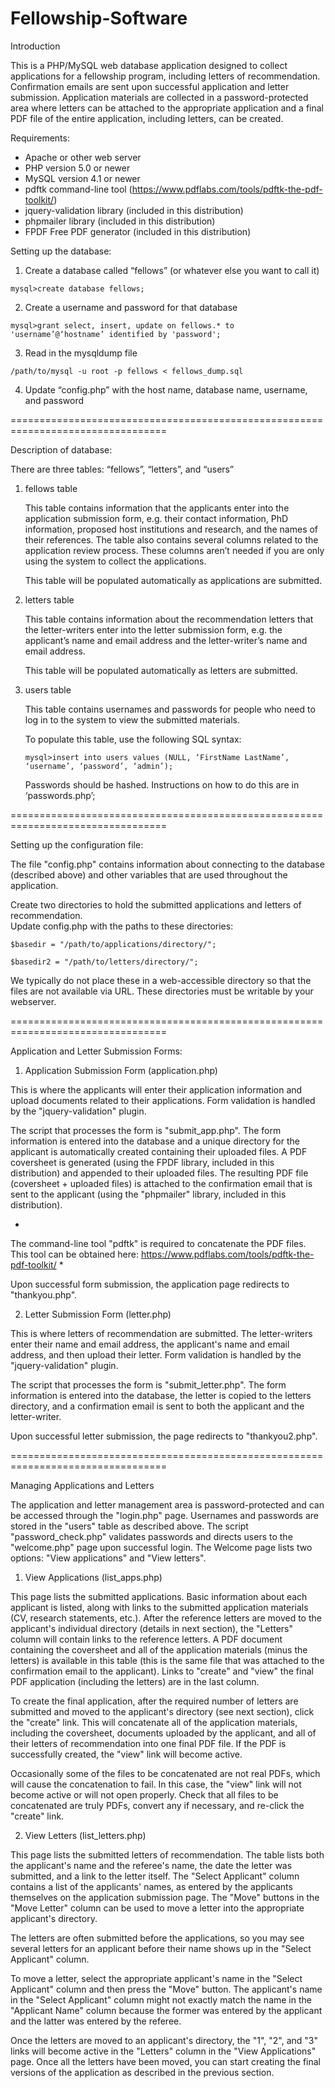 # Fellowship-Software

Introduction

This is a PHP/MySQL web database application designed to collect applications for a
fellowship program, including letters of recommendation. Confirmation emails are sent
upon successful application and letter submission. Application materials are collected
in a password-protected area where letters can be attached to the appropriate application
and a final PDF file of the entire application, including letters, can be created.

Requirements:
- Apache or other web server
- PHP version 5.0 or newer
- MySQL version 4.1 or newer
- pdftk command-line tool (https://www.pdflabs.com/tools/pdftk-the-pdf-toolkit/)
- jquery-validation library (included in this distribution)
- phpmailer library (included in this distribution)
- FPDF Free PDF generator (included in this distribution)

Setting up the database:

1. Create a database called “fellows” (or whatever else you want to call it)

  `mysql>create database fellows;`

2. Create a username and password for that database

  `mysql>grant select, insert, update on fellows.* to 'username’@‘hostname’ identified by 'password';`

3. Read in the mysqldump file

  `/path/to/mysql -u root -p fellows < fellows_dump.sql`

4. Update “config.php” with the host name, database name, username, and password


=================================================================================

Description of database:

There are three tables: “fellows”, “letters”, and “users”

1. fellows table

    This table contains information that the applicants enter into the application submission
    form, e.g. their contact information, PhD information, proposed host institutions and
    research, and the names of their references. The table also contains several columns 
    related to the application review process. These columns aren’t needed if you are only
    using the system to collect the applications.

    This table will be populated automatically as applications are submitted.

2. letters table

    This table contains information about the recommendation letters that the letter-writers
    enter into the letter submission form, e.g. the applicant’s name and email address and the 
    letter-writer’s name and email address.  

    This table will be populated automatically as letters are submitted.

3. users table

    This table contains usernames and passwords for people who need to log in to the system
    to view the submitted materials.  

    To populate this table, use the following SQL syntax:

    `mysql>insert into users values (NULL, ‘FirstName LastName’, ‘username’, ‘password’, ‘admin’);`

    Passwords should be hashed. Instructions on how to do this are in ‘passwords.php’;


=================================================================================

Setting up the configuration file:

The file "config.php" contains information about connecting to the database (described 
above) and other variables that are used throughout the application.

Create two directories to hold the submitted applications and letters of recommendation.  
Update config.php with the paths to these directories:

`$basedir = "/path/to/applications/directory/";`

`$basedir2 = "/path/to/letters/directory/";`

We typically do not place these in a web-accessible directory so that the files
are not available via URL. These directories must be writable by your webserver.


=================================================================================

Application and Letter Submission Forms:

1. Application Submission Form (application.php)

  This is where the applicants will enter their application information and upload 
  documents related to their applications. Form validation is handled by the
  "jquery-validation" plugin.

  The script that processes the form is "submit_app.php". The form information 
  is entered into the database and a unique directory for the applicant is 
  automatically created containing their uploaded files. A PDF coversheet is 
  generated (using the FPDF library, included in this distribution) and appended 
  to their uploaded files. The resulting PDF file (coversheet + uploaded files) 
  is attached to the confirmation email that is sent to the applicant (using the 
  "phpmailer" library, included in this distribution).

  *
  The command-line tool "pdftk" is required to concatenate the PDF files. This 
  tool can be obtained here:
  https://www.pdflabs.com/tools/pdftk-the-pdf-toolkit/
  *

  Upon successful form submission, the application page redirects to "thankyou.php".

2. Letter Submission Form (letter.php)

  This is where letters of recommendation are submitted. The letter-writers enter
  their name and email address, the applicant's name and email address, and then 
  upload their letter. Form validation is handled by the "jquery-validation" plugin.

  The script that processes the form is "submit_letter.php". The form information 
  is entered into the database, the letter is copied to the letters directory, and 
  a confirmation email is sent to both the applicant and the letter-writer.

  Upon successful letter submission, the page redirects to "thankyou2.php".


=================================================================================

Managing Applications and Letters

The application and letter management area is password-protected and can be accessed 
through the "login.php" page. Usernames and passwords are stored in the "users" table 
as described above.  The script "password_check.php" validates passwords and directs 
users to the "welcome.php" page upon successful login. The Welcome page lists two 
options: "View applications" and "View letters".

1. View Applications (list_apps.php)

  This page lists the submitted applications. Basic information about each applicant
  is listed, along with links to the submitted application materials (CV, research
  statements, etc.). After the reference letters are moved to the applicant's individual
  directory (details in next section), the "Letters" column will contain links to the
  reference letters. A PDF document containing the coversheet and all of the application 
  materials (minus the letters) is available in this table (this is the same file that
  was attached to the confirmation email to the applicant). Links to "create" and "view" 
  the final PDF application (including the letters) are in the last column.

  To create the final application, after the required number of letters are submitted
  and moved to the applicant's directory (see next section), click the "create" link. 
  This will concatenate all of the application materials, including the coversheet, 
  documents uploaded by the applicant, and all of their letters of recommendation into 
  one final PDF file. If the PDF is successfully created, the "view" link will become 
  active.

  Occasionally some of the files to be concatenated are not real PDFs, which will 
  cause the concatenation to fail. In this case, the "view" link will not become 
  active or will not open properly. Check that all files to be concatenated are truly 
  PDFs, convert any if necessary, and re-click the "create" link.

2. View Letters (list_letters.php)

  This page lists the submitted letters of recommendation. The table lists both the 
  applicant's name and the referee's name, the date the letter was submitted, and a 
  link to the letter itself. The "Select Applicant" column contains a list of the
  applicants' names, as entered by the applicants themselves on the application
  submission page. The "Move" buttons in the "Move Letter" column can be used to move 
  a letter into the appropriate applicant's directory.

  The letters are often submitted before the applications, so you may see several 
  letters for an applicant before their name shows up in the "Select Applicant" 
  column.

  To move a letter, select the appropriate applicant's name in the "Select Applicant"
  column and then press the "Move" button. The applicant's name in the "Select
  Applicant" column might not exactly match the name in the "Applicant Name" column
  because the former was entered by the applicant and the latter was entered by
  the referee.

  Once the letters are moved to an applicant's directory, the "1", "2", and "3" links
  will become active in the "Letters" column in the "View Applications" page.  Once
  all the letters have been moved, you can start creating the final versions of the
  application as described in the previous section.
